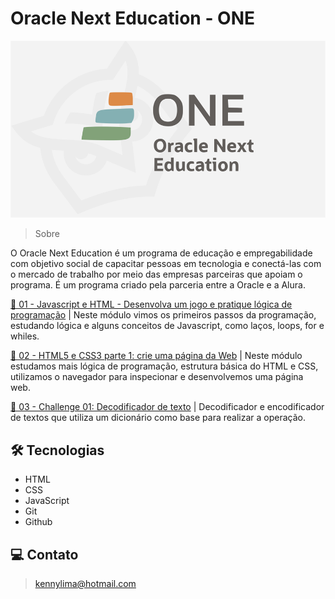 # Oracle Next Education - ONE

![preview](./.github/preview.png)

> Sobre

O Oracle Next Education é um programa de educação e empregabilidade com objetivo social de capacitar pessoas em tecnologia e conectá-las com o mercado de trabalho por meio das empresas parceiras que apoiam o programa. É um programa criado pela parceria entre a Oracle e a Alura.

[🔗 01 - Javascript e HTML - Desenvolva um jogo e pratique lógica de programação](https://github.com/kennylima/Oracle_next_education_-ONE-/tree/main/01%20-%20Javascript%20e%20HTML%20-%20Desenvolva%20um%20jogo%20e%20pratique%20l%C3%B3gica%20de%20programa%C3%A7%C3%A3o) | Neste módulo vimos os primeiros passos da programação, estudando lógica e alguns conceitos de Javascript, como laços, loops, for e whiles.

[🔗 02 - HTML5 e CSS3 parte 1: crie uma página da Web](https://github.com/kennylima/Oracle_next_education_ONE/tree/main/02%20-%20HTML5%20e%20CSS3%20parte%201%20-%20crie%20uma%20p%C3%A1gina%20da%20Web) | Neste módulo estudamos mais lógica de programação, estrutura básica do HTML e CSS, utilizamos o navegador para inspecionar e desenvolvemos uma página web.

[🔗 03 - Challenge 01: Decodificador de texto]() | Decodificador e encodificador de textos que utiliza um dicionário como base para realizar a operação.

## 🛠 Tecnologias 
- HTML
- CSS
- JavaScript
- Git
- Github

## 💻 Contato 

 > kennylima@hotmail.com